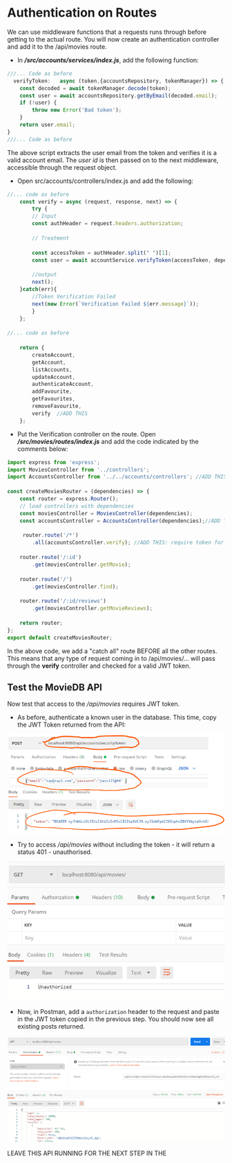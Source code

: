 # Authentication on Routes

We can use middleware functions that a requests runs through before getting to the actual route.​ You will now create an authentication controller and add it to the /api/movies route.

+ In ***/src/accounts/services/index.js***, add the following function:

~~~javascript
///... Code as before 
  verifyToken:   async (token,{accountsRepository, tokenManager}) => {
    const decoded = await tokenManager.decode(token);
    const user = await accountsRepository.getByEmail(decoded.email);
    if (!user) {
        throw new Error('Bad token');
    }
    return user.email;
}
///... Code as before 
~~~

The above script extracts the user email from the token and verifies it is a valid account email. The *user id* is then passed on to the next middleware, accessible through the request object.



+ Open src/accounts/controllers/index.js and add the following:

~~~javascript
//... code as before
    const verify = async (request, response, next) => {
        try { 
        // Input
        const authHeader = request.headers.authorization;

        // Treatment
   
        const accessToken = authHeader.split(" ")[1];
        const user = await accountService.verifyToken(accessToken, dependencies);

        //output
        next();
    }catch(err){
        //Token Verification Failed
        next(new Error(`Verification Failed ${err.message}`));
        }
    };

//... code as before

    return {
        createAccount,
        getAccount,
        listAccounts,
        updateAccount,
        authenticateAccount,
        addFavourite,
        getFavourites,
        removeFavourite,
        verify  //ADD THIS
    };
~~~



+ Put the Verification controller on the route. Open ***/src/movies/routes/index.js*** and add the code indicated by the comments below:

~~~javascript
import express from 'express';
import MoviesController from '../controllers';
import AccountsController from '../../accounts/controllers'; //ADD THIS: imports accounts controller

const createMoviesRouter = (dependencies) => {
    const router = express.Router();
    // load controllers with dependencies
    const moviesController = MoviesController(dependencies);
    const accountsController = AccountsController(dependencies);//ADD THIS: Create accountsController with dependencies

     router.route('/*')
        .all(accountsController.verify); //ADD THIS: require token for all routes
    
    router.route('/:id')
        .get(moviesController.getMovie);

    router.route('/')
        .get(moviesController.find); 

    router.route('/:id/reviews')
        .get(moviesController.getMovieReviews);

    return router;
};
export default createMoviesRouter;
~~~

In the above code, we add a "catch all" route BEFORE all the other routes. This means that any type of  request coming in to /api/movies/... will pass through the **verify** controller and checked for a valid JWT token.



## Test the MovieDB API

Now test that access to the */api/movies* requires JWT token.

+ As before, authenticate a known user in the database. This time, copy the JWT Token returned from the API:

![Get JWT Token](./img/user3.png)

+ Try to access */api/movies* without including the token - it will return a status 401 - unauthorised. 

![No/invalid JWT Token](./img/user5.png)

+ Now, in Postman, add a ``authorization`` header to the request and paste in the JWT token copied in the previous step. You should now see all existing posts returned.

![No/invalid JWT Token](./img/user7.png)

LEAVE THIS API RUNNING FOR THE NEXT STEP IN THE 